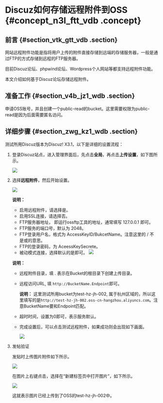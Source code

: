 # Discuz如何存储远程附件到OSS {#concept_n3l_ftt_vdb .concept}

## 前言 {#section_vtk_gtt_vdb .section}

网站远程附件功能是指将用户上传的附件直接存储到远端的存储服务器，一般是通过FTP的方式存储到远程的FTP服务器。

目前Discuz论坛、phpwind论坛、Wordpress个人网站等都支持远程附件功能。

本文介绍如何基于Discuz论坛存储远程附件。

## 准备工作 {#section_v4b_jz1_wdb .section}

申请OSS账号，并且创建一个public-read的bucket。这里需要权限为public-read是因为后面需要匿名访问。

## 详细步骤 {#section_zwg_kz1_wdb .section}

测试所用Discuz版本为Discuz! X3.1，以下是详细的设置流程：

1.  登录Discuz站点，进入管理界面后，先点击**全局**，再点击**上传设置**，如下图所示。

    ![](http://static-aliyun-doc.oss-cn-hangzhou.aliyuncs.com/assets/img/4865/2805_zh-CN.png)

2.  选择**远程附件**，然后开始设置。

    ![](http://static-aliyun-doc.oss-cn-hangzhou.aliyuncs.com/assets/img/4865/2806_zh-CN.png)

    **说明：** 

    -   启用远程附件，请选择是。
    -   启用SSL连接，请选择否。
    -   FTP服务器地址， 即运行ossftp工具的地址，通常填写 127.0.0.1 即可。
    -   FTP服务的端口号，默认为 2048。
    -   FTP登录用户名，格式为 AccessKeyID/BukcetName。注意这里的 / 不是或的意思。
    -   FTP的登录密码，为 AceessKeySecrete。
    -   被动模式连接，选择默认的是即可。
    ![](http://static-aliyun-doc.oss-cn-hangzhou.aliyuncs.com/assets/img/4865/2808_zh-CN.png)

    **说明：** 

    -   远程附件目录，填 . 表示在Bucket的根目录下创建上传目录。
    -   远程访问URL, 填 `http://BucketName.Endpoint`即可。

        **说明：** 这里测试所用bucket为test-hz-jh-002, 属于杭州区域的，所以这里填写的是`http://test-hz-jh-002.oss-cn-hangzhou.aliyuncs.com`。注意BucketName要和Endpoint匹配。

    -   超时时间，设置为0即可，表示服务默认。
    -   完成设置后，可以点击测试远程附件，如果成功则会出现如下画面。

        ![](http://static-aliyun-doc.oss-cn-hangzhou.aliyuncs.com/assets/img/4865/2809_zh-CN.png)

3.  发帖验证

    发贴时上传图片附件如下所示。

    ![](http://static-aliyun-doc.oss-cn-hangzhou.aliyuncs.com/assets/img/4865/2810_zh-CN.png)

    在图片上右键点击，选择在“新建标签页中打开图片”，如下所示。

    ![](http://static-aliyun-doc.oss-cn-hangzhou.aliyuncs.com/assets/img/4865/2811_zh-CN.png)

    这就表示图片已经上传到了OSS的test-hz-jh-002中。


